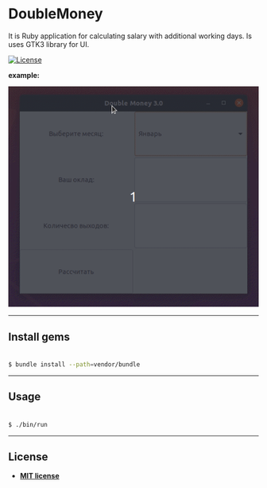 # DoubleMoney
It is Ruby application for calculating salary with additional working days. Is uses GTK3 library for UI.

[![License](http://img.shields.io/:license-mit-blue.svg?style=flat-square)](http://badges.mit-license.org)

**example:**

![example GIF](https://raw.githubusercontent.com/AlekseyZaytcev/double_money/master/img/example.gif)

---

## Install gems

```bash

$ bundle install --path=vendor/bundle

```

---

## Usage

```bash

$ ./bin/run

```

---

## License

- **[MIT license](http://opensource.org/licenses/mit-license.php)**
